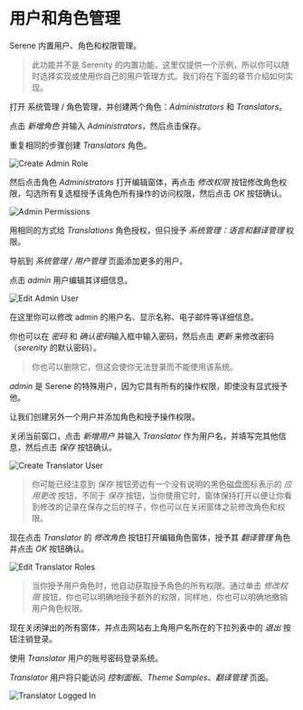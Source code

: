 # 用户和角色管理 

Serene 内置用户、角色和权限管理。 

> 此功能并不是 Serenity 的内置功能，这里仅提供一个示例，所以你可以随时选择实现或使用你自己的用户管理方式。我们将在下面的章节介绍如何实现。

打开 系统管理 / 角色管理，并创建两个角色：*Administrators* 和 *Translators*。  

点击 *新增角色* 并输入 *Administrators*，然后点击保存。

重复相同的步骤创建 *Translators* 角色。

![Create Admin Role](img/create_admin_role.png)

然后点击角色 *Administrators* 打开编辑窗体，再点击 *修改权限* 按钮修改角色权限，勾选所有复选框授予该角色所有操作的访问权限，然后点击 *OK* 按钮确认。 

![Admin Permissions](img/admin_permissions.png)

用相同的方式给 *Translations* 角色授权，但只授予 *系统管理：语言和翻译管理* 权限。

导航到 *系统管理 / 用户管理* 页面添加更多的用户。

点击 *admin* 用户编辑其详细信息。

![Edit Admin User](img/edit_admin_user.png)

在这里你可以修改 admin 的用户名、显示名称、电子邮件等详细信息。

你也可以在 *密码* 和 *确认密码*输入框中输入密码，然后点击 *更新* 来修改密码（*serenity* 的默认密码）。

> 你也可以删除它，但这会使你无法登录而不能使用该系统。

*admin* 是 Serene 的特殊用户，因为它具有所有的操作权限，即使没有显式授予他。

让我们创建另外一个用户并添加角色和授予操作权限。

关闭当前窗口，点击 *新增用户* 并输入 *Translator* 作为用户名，并填写完其他信息，然后点击 *保存* 按钮确认。

![Create Translator User](img/create_translator_user.png)

> 你可能已经注意到 *保存* 按钮旁边有一个没有说明的黑色磁盘图标表示的 *应用更改* 按钮，不同于 *保存* 按钮，当你使用它时，窗体保持打开以便让你看到修改的记录在保存之后的样子，你也可以在关闭窗体之前修改角色和权限。

现在点击 *Translator* 的 *修改角色* 按钮打开编辑角色窗体，授予其 *翻译管理* 角色并点击 *OK* 按钮确认。

![Edit Translator Roles](img/edit_translator_roles.png)

> 当你授予用户角色时，他自动获取授予角色的所有权限。通过单击 *修改权限* 按钮，你也可以明确地授予额外的权限，同样地，你也可以明确地撤销用户角色权限。

现在关闭弹出的所有窗体，并点击网站右上角用户名所在的下拉列表中的 *退出* 按钮注销登录。 

使用 *Translator* 用户的账号密码登录系统。

*Translator* 用户将只能访问 *控制面板*、*Theme Samples*、*翻译管理* 页面。

![Translator Logged In](img/translator_logged_in.png)



